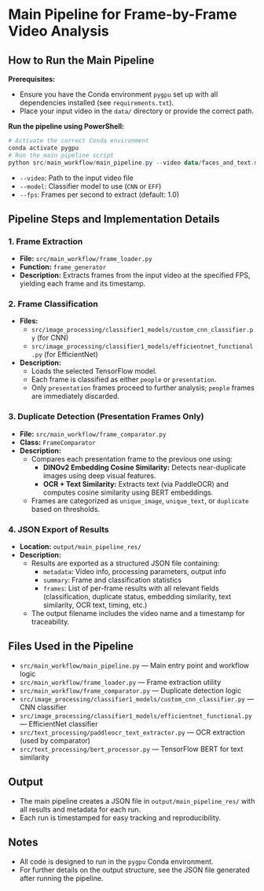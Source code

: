 # Main Pipeline for Frame-by-Frame Video Analysis

## How to Run the Main Pipeline

**Prerequisites:**
- Ensure you have the Conda environment `pygpu` set up with all dependencies installed (see `requirements.txt`).
- Place your input video in the `data/` directory or provide the correct path.

**Run the pipeline using PowerShell:**
```powershell
# Activate the correct Conda environment
conda activate pygpu
# Run the main pipeline script
python src/main_workflow/main_pipeline.py --video data/faces_and_text.mp4 --model CNN --fps 1.0
```
- `--video`: Path to the input video file
- `--model`: Classifier model to use (`CNN` or `EFF`)
- `--fps`: Frames per second to extract (default: 1.0)

## Pipeline Steps and Implementation Details

### 1. Frame Extraction
- **File:** `src/main_workflow/frame_loader.py`
- **Function:** `frame_generator`
- **Description:** Extracts frames from the input video at the specified FPS, yielding each frame and its timestamp.

### 2. Frame Classification
- **Files:**
  - `src/image_processing/classifier1_models/custom_cnn_classifier.py` (for CNN)
  - `src/image_processing/classifier1_models/efficientnet_functional.py` (for EfficientNet)
- **Description:**
  - Loads the selected TensorFlow model.
  - Each frame is classified as either `people` or `presentation`.
  - Only `presentation` frames proceed to further analysis; `people` frames are immediately discarded.

### 3. Duplicate Detection (Presentation Frames Only)
- **File:** `src/main_workflow/frame_comparator.py`
- **Class:** `FrameComparator`
- **Description:**
  - Compares each presentation frame to the previous one using:
    - **DINOv2 Embedding Cosine Similarity:** Detects near-duplicate images using deep visual features.
    - **OCR + Text Similarity:** Extracts text (via PaddleOCR) and computes cosine similarity using BERT embeddings.
  - Frames are categorized as `unique_image`, `unique_text`, or `duplicate` based on thresholds.

### 4. JSON Export of Results
- **Location:** `output/main_pipeline_res/`
- **Description:**
  - Results are exported as a structured JSON file containing:
    - `metadata`: Video info, processing parameters, output info
    - `summary`: Frame and classification statistics
    - `frames`: List of per-frame results with all relevant fields (classification, duplicate status, embedding similarity, text similarity, OCR text, timing, etc.)
  - The output filename includes the video name and a timestamp for traceability.

## Files Used in the Pipeline
- `src/main_workflow/main_pipeline.py` — Main entry point and workflow logic
- `src/main_workflow/frame_loader.py` — Frame extraction utility
- `src/main_workflow/frame_comparator.py` — Duplicate detection logic
- `src/image_processing/classifier1_models/custom_cnn_classifier.py` — CNN classifier
- `src/image_processing/classifier1_models/efficientnet_functional.py` — EfficientNet classifier
- `src/text_processing/paddleocr_text_extractor.py` — OCR extraction (used by comparator)
- `src/text_processing/bert_processor.py` — TensorFlow BERT for text similarity

## Output
- The main pipeline creates a JSON file in `output/main_pipeline_res/` with all results and metadata for each run.
- Each run is timestamped for easy tracking and reproducibility.

## Notes
- All code is designed to run in the `pygpu` Conda environment.
- For further details on the output structure, see the JSON file generated after running the pipeline.
